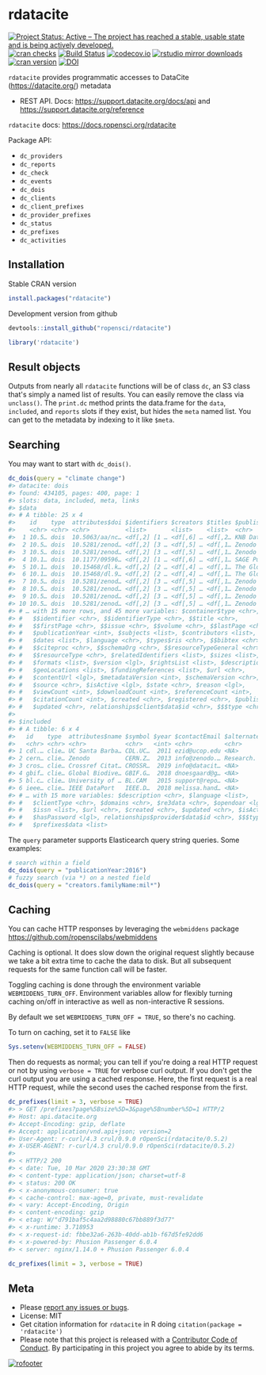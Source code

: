 rdatacite
=========



[![Project Status: Active – The project has reached a stable, usable state and is being actively developed.](http://www.repostatus.org/badges/latest/active.svg)](http://www.repostatus.org/#active)
[![cran checks](https://cranchecks.info/badges/worst/rdatacite)](https://cranchecks.info/pkgs/rdatacite)
[![Build Status](https://travis-ci.org/ropensci/rdatacite.svg?branch=master)](https://travis-ci.org/ropensci/rdatacite)
[![codecov.io](https://codecov.io/github/ropensci/rdatacite/coverage.svg?branch=master)](https://codecov.io/github/ropensci/rdatacite?branch=master)
[![rstudio mirror downloads](https://cranlogs.r-pkg.org/badges/rdatacite)](https://github.com/metacran/cranlogs.app)
[![cran version](https://www.r-pkg.org/badges/version/rdatacite)](https://cran.r-project.org/package=rdatacite)
[![DOI](https://zenodo.org/badge/2521192.svg)](https://zenodo.org/badge/latestdoi/2521192)

`rdatacite` provides programmatic accesses to DataCite (https://datacite.org/) metadata

* REST API. Docs: https://support.datacite.org/docs/api and https://support.datacite.org/reference

`rdatacite` docs: https://docs.ropensci.org/rdatacite

Package API:

 - `dc_providers`
 - `dc_reports`
 - `dc_check`
 - `dc_events`
 - `dc_dois`
 - `dc_clients`
 - `dc_client_prefixes`
 - `dc_provider_prefixes`
 - `dc_status`
 - `dc_prefixes`
 - `dc_activities`

## Installation

Stable CRAN version


```r
install.packages("rdatacite")
```

Development version from github


```r
devtools::install_github("ropensci/rdatacite")
```


```r
library('rdatacite')
```

## Result objects

Outputs from nearly all `rdatacite` functions will be of class `dc`, an S3 class that's 
simply a named list of results. You can easily remove the class via `unclass()`.
The `print.dc` method prints the data.frame for the `data`, `included`, and `reports`
slots if they exist, but hides the `meta` named list. You can get to the metadata by
indexing to it like `$meta`.

## Searching

You may want to start with `dc_dois()`.


```r
dc_dois(query = "climate change")
#> datacite: dois
#> found: 434105, pages: 400, page: 1
#> slots: data, included, meta, links
#> $data
#> # A tibble: 25 x 4
#>    id    type  attributes$doi $identifiers $creators $titles $publisher
#>    <chr> <chr> <chr>          <list>       <list>    <list>  <chr>     
#>  1 10.5… dois  10.5063/aa/nc… <df[,2] [1 … <df[,6] … <df[,2… KNB Data …
#>  2 10.5… dois  10.5281/zenod… <df[,2] [3 … <df[,5] … <df[,1… Zenodo    
#>  3 10.5… dois  10.5281/zenod… <df[,2] [3 … <df[,5] … <df[,1… Zenodo    
#>  4 10.1… dois  10.1177/09596… <df[,2] [1 … <df[,6] … <df[,1… SAGE Publ…
#>  5 10.1… dois  10.15468/dl.k… <df[,2] [2 … <df[,4] … <df[,1… The Globa…
#>  6 10.1… dois  10.15468/dl.9… <df[,2] [2 … <df[,4] … <df[,1… The Globa…
#>  7 10.5… dois  10.5281/zenod… <df[,2] [3 … <df[,5] … <df[,1… Zenodo    
#>  8 10.5… dois  10.5281/zenod… <df[,2] [3 … <df[,5] … <df[,1… Zenodo    
#>  9 10.5… dois  10.5281/zenod… <df[,2] [3 … <df[,5] … <df[,1… Zenodo    
#> 10 10.5… dois  10.5281/zenod… <df[,2] [3 … <df[,5] … <df[,1… Zenodo    
#> # … with 15 more rows, and 45 more variables: $container$type <chr>,
#> #   $$identifier <chr>, $$identifierType <chr>, $$title <chr>,
#> #   $$firstPage <chr>, $$issue <chr>, $$volume <chr>, $$lastPage <chr>,
#> #   $publicationYear <int>, $subjects <list>, $contributors <list>,
#> #   $dates <list>, $language <chr>, $types$ris <chr>, $$bibtex <chr>,
#> #   $$citeproc <chr>, $$schemaOrg <chr>, $$resourceTypeGeneral <chr>,
#> #   $$resourceType <chr>, $relatedIdentifiers <list>, $sizes <list>,
#> #   $formats <list>, $version <lgl>, $rightsList <list>, $descriptions <list>,
#> #   $geoLocations <list>, $fundingReferences <list>, $url <chr>,
#> #   $contentUrl <lgl>, $metadataVersion <int>, $schemaVersion <chr>,
#> #   $source <chr>, $isActive <lgl>, $state <chr>, $reason <lgl>,
#> #   $viewCount <int>, $downloadCount <int>, $referenceCount <int>,
#> #   $citationCount <int>, $created <chr>, $registered <chr>, $published <chr>,
#> #   $updated <chr>, relationships$client$data$id <chr>, $$$type <chr>
#> 
#> $included
#> # A tibble: 6 x 4
#>   id    type  attributes$name $symbol $year $contactEmail $alternateName
#>   <chr> <chr> <chr>           <chr>   <int> <chr>         <chr>         
#> 1 cdl.… clie… UC Santa Barba… CDL.UC…  2011 ezid@ucop.edu <NA>          
#> 2 cern… clie… Zenodo          CERN.Z…  2013 info@zenodo.… Research. Sha…
#> 3 cros… clie… Crossref Citat… CROSSR…  2019 info@datacit… <NA>          
#> 4 gbif… clie… Global Biodive… GBIF.G…  2018 dnoesgaard@g… <NA>          
#> 5 bl.c… clie… University of … BL.CAM   2015 support@repo… <NA>          
#> 6 ieee… clie… IEEE DataPort   IEEE.D…  2018 melissa.hand… <NA>          
#> # … with 15 more variables: $description <chr>, $language <list>,
#> #   $clientType <chr>, $domains <chr>, $re3data <chr>, $opendoar <lgl>,
#> #   $issn <list>, $url <chr>, $created <chr>, $updated <chr>, $isActive <lgl>,
#> #   $hasPassword <lgl>, relationships$provider$data$id <chr>, $$$type <chr>,
#> #   $prefixes$data <list>
```

The `query` parameter supports Elasticearch query string queries. Some examples:


```r
# search within a field
dc_dois(query = "publicationYear:2016")
# fuzzy search (via *) on a nested field
dc_dois(query = "creators.familyName:mil*")
```

## Caching

You can cache HTTP responses by leveraging the `webmiddens` package https://github.com/ropenscilabs/webmiddens

Caching is optional. It does slow down the original request slightly because
we take a bit extra time to cache the data to disk. But all subsequent
requests for the same function call will be faster.

Toggling caching is done through the environment variable `WEBMIDDENS_TURN_OFF`.
Environment variables allow for flexibly turning caching on/off in interactive
as well as non-interactive R sessions.

By default we set `WEBMIDDENS_TURN_OFF = TRUE`, so there's no caching.

To turn on caching, set it to `FALSE` like


```r
Sys.setenv(WEBMIDDENS_TURN_OFF = FALSE)
```

Then do requests as normal; you can tell if you're doing a real HTTP request or not
by using `verbose = TRUE` for verbose curl output. If you don't get the curl
output you are using a cached response. Here, the first request is a real HTTP request,
while the second uses the cached response from the first.


```r
dc_prefixes(limit = 3, verbose = TRUE)
#> > GET /prefixes?page%5Bsize%5D=3&page%5Bnumber%5D=1 HTTP/2
#> Host: api.datacite.org
#> Accept-Encoding: gzip, deflate
#> Accept: application/vnd.api+json; version=2
#> User-Agent: r-curl/4.3 crul/0.9.0 rOpenSci(rdatacite/0.5.2)
#> X-USER-AGENT: r-curl/4.3 crul/0.9.0 rOpenSci(rdatacite/0.5.2)
#> 
#> < HTTP/2 200
#> < date: Tue, 10 Mar 2020 23:30:38 GMT
#> < content-type: application/json; charset=utf-8
#> < status: 200 OK
#> < x-anonymous-consumer: true
#> < cache-control: max-age=0, private, must-revalidate
#> < vary: Accept-Encoding, Origin
#> < content-encoding: gzip
#> < etag: W/"d791baf5c4aa2d98880c67bb889f3d77"
#> < x-runtime: 3.718953
#> < x-request-id: fbbe32a6-263b-40dd-ab1b-f67d5fe92dd6
#> < x-powered-by: Phusion Passenger 6.0.4
#> < server: nginx/1.14.0 + Phusion Passenger 6.0.4

dc_prefixes(limit = 3, verbose = TRUE)
```


## Meta

* Please [report any issues or bugs](https://github.com/ropensci/rdatacite/issues).
* License: MIT
* Get citation information for `rdatacite` in R doing `citation(package = 'rdatacite')`
* Please note that this project is released with a [Contributor Code of Conduct][coc]. By participating in this project you agree to abide by its terms.

[![rofooter](https://ropensci.org/public_images/github_footer.png)](https://ropensci.org)

[coc]: https://github.com/ropensci/rdatacite/blob/master/CODE_OF_CONDUCT.md
